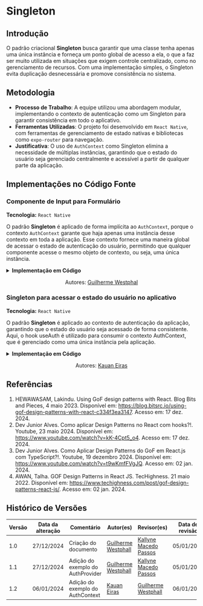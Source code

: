 # Singleton

## Introdução
  
O padrão criacional **Singleton** busca garantir que uma classe tenha apenas uma única instância e forneça um ponto global de acesso a ela, o que a faz ser muito utilizada em situações que exigem controle centralizado, como no gerenciamento de recursos.  Com uma implementação simples, o Singleton evita duplicação desnecessária e promove consistência no sistema.

## Metodologia

- **Processo de Trabalho**: A equipe utilizou uma abordagem modular, implementando o contexto de autenticação como um Singleton para garantir consistência em todo o aplicativo.
- **Ferramentas Utilizadas**: O projeto foi desenvolvido em `React Native`, com ferramentas de gerenciamento de estado nativas e bibliotecas como `expo-router` para navegação.
- **Justificativa**: O uso de `AuthContext` como Singleton elimina a necessidade de múltiplas instâncias, garantindo que o estado do usuário seja gerenciado centralmente e acessível a partir de qualquer parte da aplicação.

## Implementações no Código Fonte

### Componente de Input para Formulário

**Tecnologia:** `React Native`

O padrão **Singleton** é aplicado de forma implícita ao `AuthContext`, porque o contexto `AuthContext` garante que haja apenas uma instância desse contexto em toda a aplicação. Esse contexto fornece uma maneira global de acessar o estado de autenticação do usuário, permitindo que qualquer componente acesse o mesmo objeto de contexto, ou seja, uma única instância.

<details>
<summary><b>Implementação em Código</b></summary>

**Componente** [AuthProvider.jsx]()

![AuthProvider](assets/authprovider.png)

**Instância única do AuthProvider no RootLayout** [_layout.tsx]()

![Root Layout](assets/root-layout.png)

</details>

<center>

Autores: [Guilherme Westphal](https://github.com/west7)

</center>

### Singleton para acessar o estado do usuário no aplicativo

**Tecnologia:** `React Native`

O padrão **Singleton** é aplicado ao contexto de autenticação da aplicação, garantindo que o estado do usuário seja acessado de forma consistente. Aqui, o hook useAuth é utilizado para consumir o contexto AuthContext, que é gerenciado como uma única instância pela aplicação.

<details>
<summary><b>Implementação em Código</b></summary>

**Hook** [useAuth.ts](../../../src/HungryHub.2024.2-Front/hungryhub/src/context/AuthProvider.tsx)

![useAuth](assets/Singleton%20-%20Profile%20Componente.png)

**Uso em** [Profile.tsx](../../../src/HungryHub.2024.2-Front/hungryhub/src/app/(auth)/(tabs)/profile/profile.tsx)

![Profile](assets/Singleton%20-%20Profile.png)

</details>

<center>

Autores: [Kauan Eiras](https://github.com/kauaneiras)

</center>



<!-- ### Justificativa Técnica - Justificativas das decisões tomadas, incluindo análise de prós e contras. -->



<!-- ## Rastreabilidade Adicione uma seção para mapear decisões a requisitos ou justificativas técnicas.

| Decisão Relacionada               | Justificativa                                 | Elo     | Data       |
| --------------------------------- | --------------------------------------------- | ------- | ---------- |
| Escolha de arquitetura em camadas | Modularidade e separação de responsabilidades | [R01]() | 07/12/2024 | --> 

## Referências

1. HEWAWASAM, Lakindu. Using GoF design patterns with React. Blog Bits and Pieces, 4 maio 2023. Disponível em: https://blog.bitsrc.io/using-gof-design-patterns-with-react-c334f3ea3147. Acesso em: 17 dez. 2024.
2. Dev Junior Alves. Como aplicar Design Patterns no React com hooks?!. Youtube, 23 maio 2024. Disponível em: https://www.youtube.com/watch?v=kK-4Cpt5_o4. Acesso em: 17 dez. 2024.
3. Dev Junior Alves. Como Aplicar Design Patterns do GoF em React.js com TypeScript?!. Youtube, 19 dezembro 2024. Disponível em: https://www.youtube.com/watch?v=t9wKmfFVgJQ. Acesso em: 02 jan. 2024.
4. AWAN, Talha. GOF Design Patterns in React JS. TecHighness. 21 maio 2022. Disponível em: https://www.techighness.com/post/gof-design-patterns-react-js/. Acesso em: 02 jan. 2024.

## Histórico de Versões

| Versão | Data da alteração | Comentário           | Autor(es)                                      | Revisor(es) | Data de revisão |
| ------ | ----------------- | -------------------- | ---------------------------------------------- | ----------- | --------------- |
| 1.0    | 27/12/2024        | Criação do documento | [Guilherme Westphall](https://github.com/west7) | [Kallyne Macedo Passos](https://github.com/kalipassos)  | 05/01/2025 |
| 1.1 | 27/12/2024 | Adição do exemplo do AuthProvider | [Guilherme Westphall](https://github.com/west7) |[Kallyne Macedo Passos](https://github.com/kalipassos)  | 05/01/2025 |
| 1.2 | 06/01/2024 | Adição do exemplo do AuthContext | [Kauan Eiras](https://github.com/kauaneiras) |[Guilherme Westphall](https://github.com/west7) | 06/01/2025 |